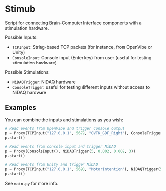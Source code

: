 # Stimub

Script for connecting Brain-Computer Interface components with a stimulation hardware.

Possible Inputs:
 * `TCPInput`: String-based TCP packets (for instance, from OpenVibe or Unity)
 * `ConsoleInput`: Console input (Enter key) from user (useful for testing stimulation hardware)

Possible Stimulations:
 * `NiDAQTrigger`: NiDAQ hardware
 * `ConsoleTrigger`: useful for testing different inputs without access to NiDAQ hardware

## Examples
You can combine the inputs and stimulations as you wish:

```python
# Read events from OpenVibe and trigger console output
p = Proxy(TCPInput("127.0.0.1", 5679, "OVTK_GDF_Right"), ConsoleTrigger())
p.start()
```

```python
# Read events from console input and trigger NiDAQ
p = Proxy(ConsoleInput(), NiDAQTrigger(5, 0.002, 0.002, 3))
p.start()
```

```python
# Read events from Unity and trigger NiDAQ
p = Proxy(TCPInput("127.0.0.1", 5690, "MotorIntention"), NiDAQTrigger(5, 0.002, 0.002, 5))
p.start()
```

See `main.py` for more info.